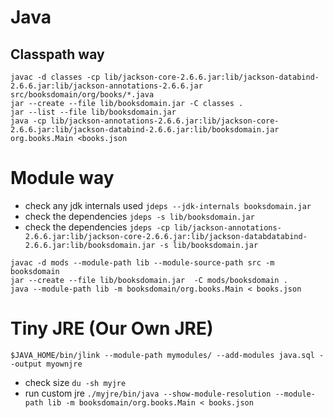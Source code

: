
# Java

## Classpath way
```
javac -d classes -cp lib/jackson-core-2.6.6.jar:lib/jackson-databind-2.6.6.jar:lib/jackson-annotations-2.6.6.jar src/booksdomain/org/books/*.java
jar --create --file lib/booksdomain.jar -C classes .
jar --list --file lib/booksdomain.jar
java -cp lib/jackson-annotations-2.6.6.jar:lib/jackson-core-2.6.6.jar:lib/jackson-databind-2.6.6.jar:lib/booksdomain.jar org.books.Main <books.json
```

# Module way

* check any jdk internals used ```jdeps --jdk-internals booksdomain.jar```
* check the dependencies ```jdeps -s lib/booksdomain.jar```
* check the dependencies ```jdeps -cp lib/jackson-annotations-2.6.6.jar:lib/jackson-core-2.6.6.jar:lib/jackson-databdatabind-2.6.6.jar:lib/booksdomain.jar -s lib/booksdomain.jar```

```
javac -d mods --module-path lib --module-source-path src -m booksdomain
jar --create --file lib/booksdomain.jar  -C mods/booksdomain .
java --module-path lib -m booksdomain/org.books.Main < books.json
```
# Tiny JRE (Our Own JRE)

```$JAVA_HOME/bin/jlink --module-path mymodules/ --add-modules java.sql --output myownjre```

* check size ```du -sh myjre```
* run custom jre ```./myjre/bin/java --show-module-resolution --module-path lib -m booksdomain/org.books.Main < books.json```

